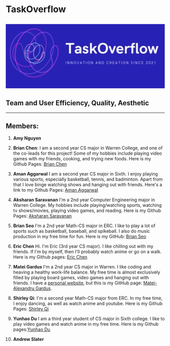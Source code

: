 # TaskOverflow

## [![brand image](branding/taskoverflow.png)](branding/taskoverflow.mp4)

## Team and User Efficiency, Quality, Aesthetic

---
## Members:
1. **Amy Nguyen**
2. **Brian Chen**: 
I am a second year CS major in Warren College, and one of the co-leads for this project! Some of my hobbies include playing video games with my friends, cooking, and trying new foods. Here is my Github Pages: [Brian Chen](https://brichen.github.io/brian/)
3. **Aman Aggarwal**
I am a second year CS major in Sixth. I enjoy playing various sports, especially basketball, tennis, and badminton. Apart from that I love binge watching shows and hanging out with friends. Here's a link to my Github Pages: [Aman Aggarwal](https://amankaggarwal.github.io/CSE110-lab1/)

4. **Aksharan Saravanan**
I'm a 2nd year Computer Engineering major in Warren College. My hobbies include playing/watching sports, watching tv shows/movies, playing video games, and reading. Here is my Github Pages: [Aksharan Saravanan](https://aksharans.github.io/CSE110_Lab1/)
5. **Brian Seo** I'm a 2nd year Math-CS major in ERC. I like to play a lot of sports such as basketball, baseball, and spikeball. I also do music production in my free time for fun. Here is my GitHub: [Brian Seo](https://brianseo718.github.io/lab1-cse110/)
6. **Eric Chen**
Hi.  I'm Eric (3rd year CS major).  I like chilling out with my friends.  If I'm by myself, then I'll probably watch anime or go on a walk.  Here is my Github pages: [Eric Chen](https://erc003.github.io/cse110Page/)
7. **Matei Gardus** I'm a 2nd year CS major in Warren. I like coding and heaving a healthy work-life balance. My free time is almost exclusively filled by playing board games, video games and hanging out with friends. I have a [personal website](https://stormhub.io), but this is my GitHub page: [Matei-Alexandru Gardus](https://stormfirefox1.github.io/CSE110-Lab1/).
8. **Shirley Qi**: 
I'm a second year Math-CS major from ERC. In my free time, I enjoy dancing, as well as watch anime and youtube. Here is my Github Pages: [Shirley Qi](https://sq19.github.io/shirley.github.io/)
9.  **Yunhao Du** I am a third year student of CS major in Sixth college. I like to play video games and watch anime in my free time. Here is my Github pages:[Yunhao Du](https://github.com/xuanyuanhaotian/CSE110_lab1)
11.  **Andrew Slater**

